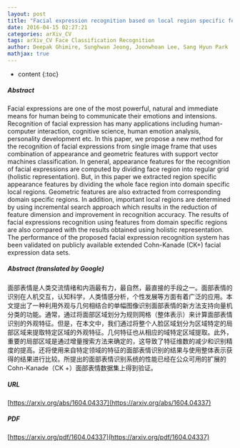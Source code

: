 ```yaml
---
layout: post
title: "Facial expression recognition based on local region specific features and support vector machines"
date: 2016-04-15 02:27:21
categories: arXiv_CV
tags: arXiv_CV Face Classification Recognition
author: Deepak Ghimire, Sunghwan Jeong, Joonwhoan Lee, Sang Hyun Park
mathjax: true
---
```


* content
{:toc}

##### Abstract
Facial expressions are one of the most powerful, natural and immediate means for human being to communicate their emotions and intensions. Recognition of facial expression has many applications including human-computer interaction, cognitive science, human emotion analysis, personality development etc. In this paper, we propose a new method for the recognition of facial expressions from single image frame that uses combination of appearance and geometric features with support vector machines classification. In general, appearance features for the recognition of facial expressions are computed by dividing face region into regular grid (holistic representation). But, in this paper we extracted region specific appearance features by dividing the whole face region into domain specific local regions. Geometric features are also extracted from corresponding domain specific regions. In addition, important local regions are determined by using incremental search approach which results in the reduction of feature dimension and improvement in recognition accuracy. The results of facial expressions recognition using features from domain specific regions are also compared with the results obtained using holistic representation. The performance of the proposed facial expression recognition system has been validated on publicly available extended Cohn-Kanade (CK+) facial expression data sets.

##### Abstract (translated by Google)
面部表情是人类交流情绪和内涵最有力，最自然，最直接的手段之一。面部表情的识别在人机交互，认知科学，人类情感分析，个性发展等方面有着广泛的应用。本文提出了一种利用外观与几何相结合的单幅图像识别面部表情的新方法支持向量机分类的功能。通常，通过将面部区域划分为规则网格（整体表示）来计算面部表情识别的外观特征。但是，在本文中，我们通过将整个人脸区域划分为区域特定的局部区域来提取特定区域的外观特征。几何特征也从相应的域特定区域提取。此外，重要的局部区域是通过增量搜索方法来确定的，这导致了特征维数的减少和识别精度的提高。还将使用来自特定领域的特征的面部表情识别的结果与使用整体表示获得的结果进行比较。所提出的面部表情识别系统的性能已经在公众可用的扩展的Cohn-Kanade（CK +）面部表情数据集上得到验证。

##### URL
[https://arxiv.org/abs/1604.04337](https://arxiv.org/abs/1604.04337)

##### PDF
[https://arxiv.org/pdf/1604.04337](https://arxiv.org/pdf/1604.04337)

